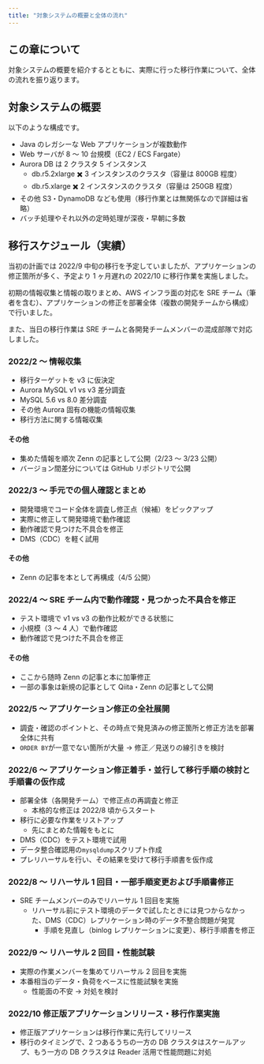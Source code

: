 ```yaml
---
title: "対象システムの概要と全体の流れ"
---
```


## この章について

対象システムの概要を紹介するとともに、実際に行った移行作業について、全体の流れを振り返ります。

## 対象システムの概要

以下のような構成です。

- Java のレガシーな Web アプリケーションが複数動作
- Web サーバが 8 〜 10 台規模（EC2 / ECS Fargate）
- Aurora DB は 2 クラスタ 5 インスタンス
  - db.r5.2xlarge ✖️ 3 インスタンスのクラスタ（容量は 800GB 程度）
  - db.r5.xlarge ✖️ 2 インスタンスのクラスタ（容量は 250GB 程度）
- その他 S3・DynamoDB なども使用（移行作業とは無関係なので詳細は省略）
- バッチ処理やそれ以外の定時処理が深夜・早朝に多数

## 移行スケジュール（実績）

当初の計画では 2022/9 中旬の移行を予定していましたが、アプリケーションの修正箇所が多く、予定より 1 ヶ月遅れの 2022/10 に移行作業を実施しました。

初期の情報収集と情報の取りまとめ、AWS インフラ面の対応を SRE チーム（筆者を含む）、アプリケーションの修正を部署全体（複数の開発チームから構成）で行いました。

また、当日の移行作業は SRE チームと各開発チームメンバーの混成部隊で対応しました。

### 2022/2 〜 情報収集

- 移行ターゲットを v3 に仮決定
- Aurora MySQL v1 vs v3 差分調査
- MySQL 5.6 vs 8.0 差分調査
- その他 Aurora 固有の機能の情報収集
- 移行方法に関する情報収集

#### その他

- 集めた情報を順次 Zenn の記事として公開（2/23 〜 3/23 公開）
- バージョン間差分については GitHub リポジトリで公開

### 2022/3 〜 手元での個人確認とまとめ

- 開発環境でコード全体を調査し修正点（候補）をピックアップ
- 実際に修正して開発環境で動作確認
- 動作確認で見つけた不具合を修正
- DMS（CDC）を軽く試用

#### その他

- Zenn の記事を本として再構成（4/5 公開）

### 2022/4 〜 SRE チーム内で動作確認・見つかった不具合を修正

- テスト環境で v1 vs v3 の動作比較ができる状態に
- 小規模（3 〜 4 人）で動作確認
- 動作確認で見つけた不具合を修正

#### その他

- ここから随時 Zenn の記事と本に加筆修正
- 一部の事象は新規の記事として Qiita・Zenn の記事として公開

### 2022/5 〜 アプリケーション修正の全社展開

- 調査・確認のポイントと、その時点で発見済みの修正箇所と修正方法を部署全体に共有
- `ORDER BY`が一意でない箇所が大量 → 修正／見送りの線引きを検討

### 2022/6 〜 アプリケーション修正着手・並行して移行手順の検討と手順書の仮作成

- 部署全体（各開発チーム）で修正点の再調査と修正
  - 本格的な修正は 2022/8 頃からスタート
- 移行に必要な作業をリストアップ
  - 先にまとめた情報をもとに
- DMS（CDC）をテスト環境で試用
- データ整合確認用の`mysqldump`スクリプト作成
- プレリハーサルを行い、その結果を受けて移行手順書を仮作成

### 2022/8 〜 リハーサル 1 回目・一部手順変更および手順書修正

- SRE チームメンバーのみでリハーサル 1 回目を実施
  - リハーサル前にテスト環境のデータで試したときには見つからなかった、DMS（CDC）レプリケーション時のデータ不整合問題が発覚
    - 手順を見直し（binlog レプリケーションに変更）、移行手順書を修正

### 2022/9 〜 リハーサル 2 回目・性能試験

- 実際の作業メンバーを集めてリハーサル 2 回目を実施
- 本番相当のデータ・負荷をベースに性能試験を実施
  - 性能面の不安 → 対処を検討

### 2022/10 修正版アプリケーションリリース・移行作業実施

- 修正版アプリケーションは移行作業に先行してリリース
- 移行のタイミングで、2 つあるうちの一方の DB クラスタはスケールアップ、もう一方の DB クラスタは Reader 活用で性能問題に対処
